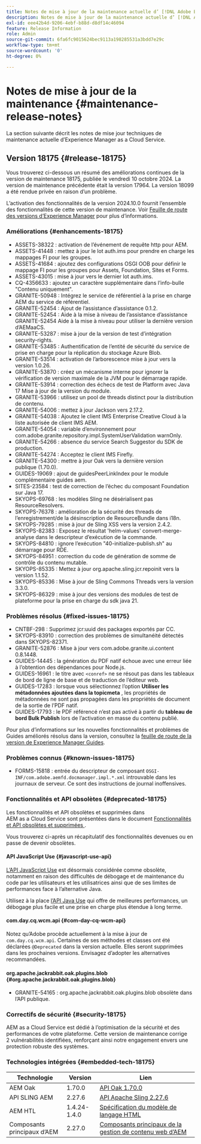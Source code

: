 ```yaml
---
title: Notes de mise à jour de la maintenance actuelle d’ [!DNL Adobe Experience Manager]  as a Cloud Service.
description: Notes de mise à jour de la maintenance actuelle d’ [!DNL Adobe Experience Manager]  as a Cloud Service.
exl-id: eee42b4d-9206-4ebf-b88d-d8df14c46094
feature: Release Information
role: Admin
source-git-commit: 6fa6fc9015624bec9113a198285531a3bdd7e29c
workflow-type: tm+mt
source-wordcount: '0'
ht-degree: 0%

---
```



# Notes de mise à jour de la maintenance {#maintenance-release-notes}

La section suivante décrit les notes de mise jour techniques de maintenance actuelle d’Experience Manager as a Cloud Service.

## Version 18175 {#release-18175}

Vous trouverez ci-dessous un résumé des améliorations continues de la version de maintenance 18175, publiée le vendredi 10 octobre 2024. La version de maintenance précédente était la version 17964. La version 18099 a été rendue privée en raison d’un problème.

L’activation des fonctionnalités de la version 2024.10.0 fournit l’ensemble des fonctionnalités de cette version de maintenance. Voir [Feuille de route des versions d’Experience Manager](https://experienceleague.adobe.com/fr/docs/experience-manager-release-information/aem-release-updates/update-releases-roadmap) pour plus d’informations.

### Améliorations {#enhancements-18175}

* ASSETS-38322 : activation de l’événement de requête http pour AEM.
* ASSETS-41448 : mettez à jour le lot auth.ims pour prendre en charge les mappages FI pour les groupes.
* ASSETS-41684 : ajoutez des configurations OSGI OOB pour définir le mappage FI pour les groupes pour Assets, Foundation, Sites et Forms.
* ASSETS-43015 : mise à jour vers le dernier lot auth.ims.
* CQ-4356633 : ajoutez un caractère supplémentaire dans l’info-bulle &quot;Contenu uniquement&quot;.
* GRANITE-50948 : Intégrez le service de référentiel à la prise en charge AEM du service de référentiel.
* GRANITE-52454 : Ajout de l’assistance d’assistance 0.1.2.
* GRANITE-52454 : Aide à la mise à niveau de l’assistance d’assistance GRANITE-52454 Aide à la mise à niveau pour utiliser la dernière version d’AEMaaCS.
* GRANITE-53287 : mise à jour de la version de test d’intégration security-rights.
* GRANITE-53485 : Authentification de l’entité de sécurité du service de prise en charge pour la réplication du stockage Azure Blob.
* GRANITE-53514 : activation de l’arborescence mise à jour vers la version 1.0.26.
* GRANITE-53870 : créez un mécanisme interne pour ignorer la vérification de version maximale de la JVM pour le démarrage rapide.
* GRANITE-53914 : correction des échecs de test de Platform avec Java 17 Mise à jour de la version du module.
* GRANITE-53966 : utilisez un pool de threads distinct pour la distribution de contenu.
* GRANITE-54006 : mettez à jour Jackson vers 2.17.2.
* GRANITE-54038 : Ajoutez le client IMS Enterprise Creative Cloud à la liste autorisée de client IMS AEM.
* GRANITE-54054 : variable d’environnement pour com.adobe.granite.repository.impl.SystemUserValidation warnOnly.
* GRANITE-54266 : absence du service Search Suggestor du SDK de production.
* GRANITE-54274 : Acceptez le client IMS Firefly.
* GRANITE-54300 : mettre à jour Oak vers la dernière version publique (1.70.0).
* GUIDES-19069 : ajout de guidesPeerLinkIndex pour le module complémentaire guides aem.
* SITES-23584 : test de correction de l’échec du composant Foundation sur Java 17.
* SKYOPS-69768 : les modèles Sling ne désérialisent pas ResourceResolvers.
* SKYOPS-76378 : amélioration de la sécurité des threads de l’enregistrement/de la désinscription de ResourceBundle dans i18n.
* SKYOPS-79285 : mise à jour de Sling XSS vers la version 2.4.2.
* SKYOPS-82383 : Exposez le résultat &#39;helm-values&#39; convert-merge-analyse dans le descripteur d’exécution de la commande.
* SKYOPS-84810 : ignore l’exécution &quot;40-initialize-publish.sh&quot; au démarrage pour RDE.
* SKYOPS-84951 : correction du code de génération de somme de contrôle du contenu mutable.
* SKYOPS-85335 : Mettez à jour org.apache.sling.jcr.repoinit vers la version 1.1.52.
* SKYOPS-85336 : Mise à jour de Sling Commons Threads vers la version 3.3.0.
* SKYOPS-86329 : mise à jour des versions des modules de test de plateforme pour la prise en charge du sdk java 21.

### Problèmes résolus {#fixed-issues-18175}

* CNTBF-298 : Supprimez jcr:uuid des packages exportés par CC.
* SKYOPS-83910 : correction des problèmes de simultanéité détectés dans SKYOPS-82371.
* GRANITE-52876 : Mise à jour vers com.adobe.granite.ui.content 0.8.1448.
* GUIDES-14445 : la génération du PDF natif échoue avec une erreur liée à l’obtention des dépendances pour Node.js.
* GUIDES-16961 : le titre avec `<conref>` ne se résout pas dans les tableaux de bord de ligne de base et de traduction de l’éditeur web.
* GUIDES-17283 : lorsque vous sélectionnez l’option **Utiliser les métadonnées ajoutées dans la topicmeta** , les propriétés de métadonnées ne sont pas propagées dans les propriétés de document de la sortie de l’PDF natif.
* GUIDES-17793 : le PDF référencé n’est pas activé à partir du **tableau de bord Bulk Publish** lors de l’activation en masse du contenu publié.

Pour plus d’informations sur les nouvelles fonctionnalités et problèmes de Guides améliorés résolus dans la version, consultez la [feuille de route de la version de Experience Manager Guides](https://experienceleague.adobe.com/fr/docs/experience-manager-guides/using/release-info/aem-guides-releases-roadmap).

### Problèmes connus {#known-issues-18175}

* FORMS-15818 : entrée du descripteur de composant `OSGI-INF/com.adobe.aemfd.docmanager.impl.*.xml` introuvable dans les journaux de serveur. Ce sont des instructions de journal inoffensives.

### Fonctionnalités et API obsolètes {#deprecated-18175}

Les fonctionnalités et API obsolètes et supprimées dans AEM as a Cloud Service sont présentées dans le document [Fonctionnalités et API obsolètes et supprimées ](/help/release-notes/deprecated-removed-features.md).

Vous trouverez ci-après un récapitulatif des fonctionnalités devenues ou en passe de devenir obsolètes.

#### API JavaScript Use {#javascript-use-api}

[L’API JavaScript Use](https://github.com/adobe/htl-spec/blob/master/SPECIFICATION.md#42-javascript-use-api) est désormais considérée comme obsolète, notamment en raison des difficultés de débogage et de maintenance du code par les utilisateurs et les utilisatrices ainsi que de ses limites de performances face à l’alternative Java.

Utilisez à la place [l’API Java Use](https://experienceleague.adobe.com/fr/docs/experience-manager-htl/content/java-use-api) qui offre de meilleures performances, un débogage plus facile et une prise en charge plus étendue à long terme.

#### com.day.cq.wcm.api {#com-day-cq-wcm-api}

Notez qu’Adobe procède actuellement à la mise à jour de `com.day.cq.wcm.api`. Certaines de ses méthodes et classes ont été déclarées `@Deprecated` dans la version actuelle. Elles seront supprimées dans les prochaines versions. Envisagez d’adopter les alternatives recommandées.

#### org.apache.jackrabbit.oak.plugins.blob {#org.apache.jackrabbit.oak.plugins.blob}

* GRANITE-54165 : org.apache.jackrabbit.oak.plugins.blob obsolète dans l’API publique.

### Correctifs de sécurité {#security-18175}

AEM as a Cloud Service est dédié à l’optimisation de la sécurité et des performances de votre plateforme. Cette version de maintenance corrige 2 vulnérabilités identifiées, renforçant ainsi notre engagement envers une protection robuste des systèmes.

### Technologies intégrées {#embedded-tech-18175}

| Technologie | Version | Lien |
|---|---|---|
| AEM Oak | 1.70.0 | [API Oak 1.70.0](https://www.javadoc.io/doc/org.apache.jackrabbit/oak-api/1.70.0/index.html) |
| API SLING AEM | 2.27.6 | [API Apache Sling 2.27.6](https://www.javadoc.io/doc/org.apache.sling/org.apache.sling.api/latest/index.html) |
| AEM HTL | 1.4.24-1.4.0 | [Spécification du modèle de langage HTML](https://github.com/adobe/htl-spec) |
| Composants principaux d’AEM | 2.27.0 | [Composants principaux de la gestion de contenu web d’AEM](https://github.com/adobe/aem-core-wcm-components) |
